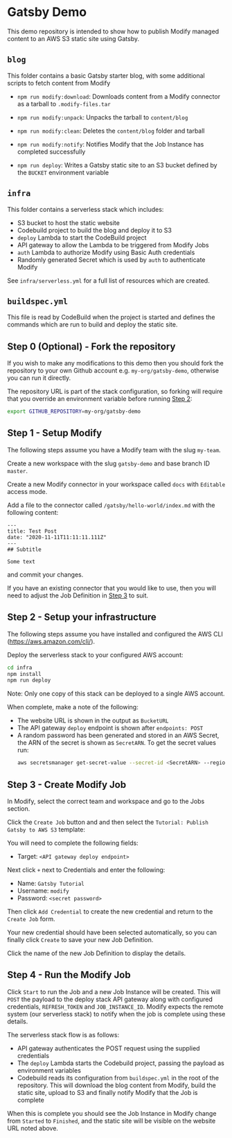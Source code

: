 # Gatsby Demo

This demo repository is intended to show how to publish Modify managed content to an AWS S3 static
site using Gatsby.

## `blog`

This folder contains a basic Gatsby starter blog, with some additional scripts to fetch
content from Modify

- `npm run modify:download`: Downloads content from a Modify connector as a tarball to `.modify-files.tar`

- `npm run modify:unpack`: Unpacks the tarball to `content/blog`

- `npm run modify:clean`: Deletes the `content/blog` folder and tarball

- `npm run modify:notify`: Notifies Modify that the Job Instance has completed successfully

- `npm run deploy`: Writes a Gatsby static site to an S3 bucket defined by the `BUCKET` environment
  variable

## `infra`

This folder contains a serverless stack which includes:

- S3 bucket to host the static website
- Codebuild project to build the blog and deploy it to S3
- `deploy` Lambda to start the CodeBuild project
- API gateway to allow the Lambda to be triggered from Modify Jobs
- `auth` Lambda to authorize Modify using Basic Auth credentials
- Randomly generated Secret which is used by `auth` to authenticate Modify

See `infra/serverless.yml` for a full list of resources which are created.

## `buildspec.yml`

This file is read by CodeBuild when the project is started and defines the commands which are run
to build and deploy the static site.

## Step 0 (Optional) - Fork the repository

If you wish to make any modifications to this demo then you should fork the repository to your own
Github account e.g. `my-org/gatsby-demo`, otherwise you can run it directly.

The repository URL is part of the stack configuration, so forking will require that you override an
environment variable before running [Step 2](#step-2---setup-your-infrastructure):

```bash
export GITHUB_REPOSITORY=my-org/gatsby-demo
```

## Step 1 - Setup Modify

The following steps assume you have a Modify team with the slug `my-team`. 

Create a new workspace with the slug `gatsby-demo` and base branch ID `master`.

Create a new Modify connector in your workspace called `docs` with `Editable` access mode.

Add a file to the connector called `/gatsby/hello-world/index.md` with the following content:
```
---
title: Test Post
date: "2020-11-11T11:11:11.111Z"
---
## Subtitle

Some text
``` 
and commit your changes.

If you have an existing connector that you would like to use, then you will need to adjust the Job
Definition in [Step 3](#step-3---create-modify-job) to suit.

## Step 2 - Setup your infrastructure

The following steps assume you have installed and configured the AWS CLI (https://aws.amazon.com/cli/).

Deploy the serverless stack to your configured AWS account:
```bash
cd infra
npm install
npm run deploy
```

Note: Only one copy of this stack can be deployed to a single AWS account.

When complete, make a note of the following:
- The website URL is shown in the output as `BucketURL`
- The API gateway `deploy` endpoint is shown after `endpoints: POST`
- A random password has been generated and stored in an AWS Secret, the ARN of the secret is shown
  as `SecretARN`. To get the secret values run:
  ```bash
  aws secretsmanager get-secret-value --secret-id <SecretARN> --region eu-west-1 --query 'SecretString' --output text
  ``` 

## Step 3 - Create Modify Job

In Modify, select the correct team and workspace and go to the Jobs section.

Click the `Create Job` button and and then select the `Tutorial: Publish Gatsby to AWS S3` template:

You will need to complete the following fields:

- Target: `<API gateway deploy endpoint>`

Next click `+` next to Credentials and enter the following:
- Name: `Gatsby Tutorial`
- Username: `modify`
- Password: `<secret password>`

Then click `Add Credential` to create the new credential and return to the `Create Job` form.

Your new credential should have been selected automatically, so you can finally click `Create` to
save your new Job Definition.

Click the name of the new Job Definition to display the details.

## Step 4 - Run the Modify Job

Click `Start` to run the Job and a new Job Instance will be created. This will `POST` the payload to
the deploy stack API gateway along with configured credentials, `REFRESH_TOKEN` and
`JOB_INSTANCE_ID`. Modify expects the remote system (our serverless stack) to notify when the job is
complete using these details.

The serverless stack flow is as follows:
- API gateway authenticates the POST request using the supplied credentials
- The `deploy` Lambda starts the Codebuild project, passing the payload as environment variables
- Codebuild reads its configuration from `buildspec.yml` in the root of the repository. This will
  download the blog content from Modify, build the static site, upload to S3 and finally notify
  Modify that the Job is complete
  
When this is complete you should see the Job Instance in Modify change from `Started` to `Finished`,
and the static site will be visible on the website URL noted above.
